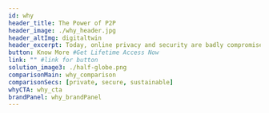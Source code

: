 ```yaml
---
id: why
header_title: The Power of P2P
header_image: ./why_header.jpg
header_altImg: digitaltwin
header_excerpt: Today, online privacy and security are badly compromised. Peer-to-peer models empower communities with equality, sovereignty and resiliency. the Digital Twin uses the power of P2P network to provide you with unprecedented security.
button: Know More #Get Lifetime Access Now
link: "" #link for button
solution_image3: ./half-globe.png
comparisonMain: why_comparison
comparisonSecs: [private, secure, sustainable]
whyCTA: why_cta
brandPanel: why_brandPanel
---
```


